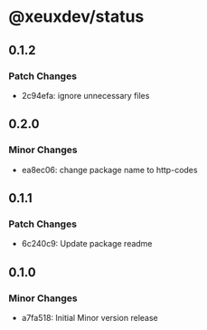 # @xeuxdev/status

## 0.1.2

### Patch Changes

- 2c94efa: ignore unnecessary files

## 0.2.0

### Minor Changes

- ea8ec06: change package name to http-codes

## 0.1.1

### Patch Changes

- 6c240c9: Update package readme

## 0.1.0

### Minor Changes

- a7fa518: Initial Minor version release
